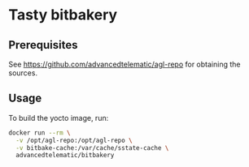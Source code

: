 # Tasty bitbakery

## Prerequisites

See https://github.com/advancedtelematic/agl-repo for obtaining the sources.

## Usage

To build the yocto image, run:

```sh
docker run --rm \
  -v /opt/agl-repo:/opt/agl-repo \
  -v bitbake-cache:/var/cache/sstate-cache \
  advancedtelematic/bitbakery
```
